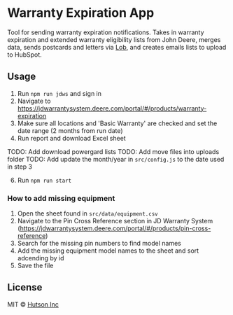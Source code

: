 # Warranty Expiration App

Tool for sending warranty expiration notifications. Takes in warranty expiration and extended warranty eligibility lists from John Deere, merges data, sends postcards and letters via [Lob](https://www.lob.com), and creates emails lists to upload to HubSpot.

## Usage

1. Run `npm run jdws` and sign in
2. Navigate to https://jdwarrantysystem.deere.com/portal/#/products/warranty-expiration
3. Make sure all locations and 'Basic Warranty' are checked and set the date range (2 months from run date)
4. Run report and download Excel sheet

TODO: Add download powergard lists
TODO: Add move files into uploads folder
TODO: Add update the month/year in `src/config.js` to the date used in step 3

6. Run `npm run start`

### How to add missing equipment

1. Open the sheet found in `src/data/equipment.csv`
2. Navigate to the Pin Cross Reference section in JD Warranty System (https://jdwarrantysystem.deere.com/portal/#/products/pin-cross-reference)
3. Search for the missing pin numbers to find model names
4. Add the missing equipment model names to the sheet and sort adcending by id
5. Save the file
## License

MIT © [Hutson Inc](https://www.hutsoninc.com)